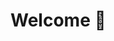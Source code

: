   # Welcome 👋

<!--
**LoicZHU/LoicZHU** is a ✨ _special_ ✨ repository because its `README.md` (this file) appears on your GitHub profile.

Here are some ideas to get you started:

- 🔭 I’m currently working on ...
- 🌱 I’m currently learning ...
- 👯 I’m looking to collaborate on ...
- 🤔 I’m looking for help with ...
- 💬 Ask me about ...
- 📫 How to reach me: ...
- 😄 Pronouns: ...
- ⚡ Fun fact: ...


## About him
- ℹ️ __GENERAL__
  - __Languages__: French, English
- 📜 __CERTIFICATIONS__
  - __Opquast__ (2020): [expert](https://directory.opquast.com/en/certificat/XMWIV1/)
  - __TOSA on PHP__ (2020): [operational](https://www.isograd.com/FR/verificationcertification.php?param=Uld2bStyVU1FdnRpVFJjZUNWczRxaUM2RHM5aWoyUUR4a1pjL080LzlwUy9aTTJOd3Q1R2ppdFQxMUJGZTFOSW1ObW1QSjI1YitUOFhEWGhCTStrVXc9PTo6LZ3BCjrP6koPvq126090aQ) _(expired)_
- 💬 By [creating issues](https://github.com/LoicZHU/LoicZHU/issues/) on my personal repository, feel free to ask me about anything!

## Overview
<p align="center">
  <img src="https://github-readme-stats.vercel.app/api/top-langs/?username=loiczhu&langs_count=10&theme=dracula&layout=compact&custom_title=Languages%20from%20his%20public%20repos.&hide=vue" alt="Used languages from his public repositories" />
</p>
<p align="center">
  <img src="https://github-readme-stats.vercel.app/api?username=loiczhu&count_private=true&show_icons=true&theme=dracula&include_all_commits=true&show=reviews&rank_icon=percentile" alt="Loïc's GitHub stats"/>
</p>
<p align="center">
  <img src="https://github-readme-streak-stats.herokuapp.com?user=LoicZHU&theme=dracula&fire=FBB741" alt="Loïc's GitHub streak" />
</p>

<p align="center">
  <img src="https://github.r2v.ch/codewars?user=loiczhu&top_languages=true&stroke=whitesmoke&theme=default" alt="Loïc's CodeWars stats" />
</p>
<p align="center">
  <img src="https://leetcard.jacoblin.cool/loiczhu?theme=dark&font=Lexend" alt="Loïc's LeetCode Stats" /> 
</p>
-->

